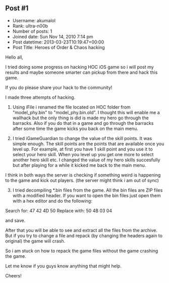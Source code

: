 ## Post #1
- Username: akumalol
- Rank: ultra-n00b
- Number of posts: 1
- Joined date: Sun Nov 14, 2010 7:14 pm
- Post datetime: 2013-03-23T10:19:47+00:00
- Post Title: Heroes of Order & Chaos hacking

Hello all,

I tried doing some progress on hacking HOC iOS game so i will post my results and maybe someone smarter can pickup from there and hack this game.

If you do please share your hack to the community! 

I made three attempts of hacking. 

1) Using iFile i renamed the file located on HOC folder from "model_phy.bin" to "model_phy.bin.old".
I thought this will enable me a wallhack but the only thing is did is made my hero go through the barracks. 
Also if you do that in a game and go through the barracks after some time the game kicks you back on the main menu.

2) I tried iGameGuardian to change the value of the skill points. It was simple enough. The skill points are the points that are available once you level up. For example, at first you have 1 skill point and you use it to select your hero skill. When you level up you get one more to select another hero skill etc. 
I changed the value of my hero skills succesfully but after playing for a while it kicked me back to the main menu.

I think in both ways the server is checking if something weird is happening to the game and kick out players. (the server might think i am out of sync)

3) I tried decompiling *.bin files from the game. All the bin files are ZIP files with a modified header. If you want to open the bin files just open them with a hex editor and do the following:

Search for: 47 42 4D 50
Replace with: 50 4B 03 04

and save.

After that you will be able to see and extract all the files from the archive. But if you try to change a file and repack (by changing the headers again to original) the game will crash.

So i am stuck on how to repack the game files without the game crashing the game.

Let me know if you guys know anything that might help. 

Cheers!
